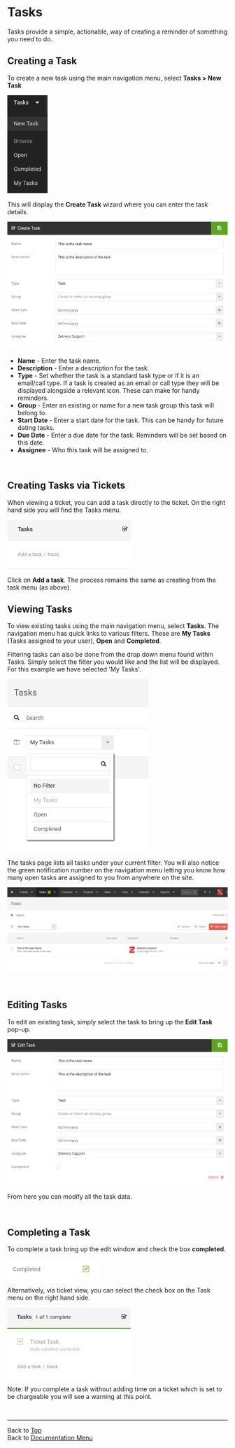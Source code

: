 Tasks
=====

Tasks provide a simple, actionable, way of creating a reminder of something you need to do. 

## Creating a Task

To create a new task using the main navigation menu, select **Tasks > New Task**

![tasks03](/images/tasks/tasks03.png "Task Navigation Menu")

This will display the **Create Task** wizard where you can enter the task details.

![tasks04](/images/tasks/tasks04.png "Create Task Wizard")

* **Name** - Enter the task name.
* **Description** - Enter a description for the task.
* **Type** - Set whether the task is a standard task type or if it is an email/call type. If a task is created as an email or call type they will be displayed alongside a relevant icon. These can make for handy reminders.
* **Group** - Enter an existing or name for a new task group this task will belong to.
* **Start Date** - Enter a start date for the task. This can be handy for future dating tasks.
* **Due Date** - Enter a due date for the task. Reminders will be set based on this date.
* **Assignee** - Who this task will be assigned to.

&nbsp;

## Creating Tasks via Tickets

When viewing a ticket, you can add a task directly to the ticket. On the right hand side you will find the Tasks menu.

![tasks07](/images/tasks/tasks07.png "Task Creation via Ticket")

Click on **Add a task**. The process remains the same as creating from the task menu (as above).

## Viewing Tasks

To view existing tasks using the main navigation menu, select **Tasks**. The navigation menu has quick links to various filters. These are **My Tasks** (Tasks assigned to your user), **Open** and **Completed**.

Filtering tasks can also be done from the drop down menu found within Tasks. Simply select the filter you would like and the list will be displayed. For this example we have selected 'My Tasks'.

![tasks05](/images/tasks/tasks05.png "Task Filtering")

The tasks page lists all tasks under your current filter. You will also notice the green notification number on the navigation menu letting you know how many open tasks are assigned to you from anywhere on the site.

![tasks06](/images/tasks/tasks06.png "Tasks View")


&nbsp;

## Editing Tasks

To edit an existing task, simply select the task to bring up the **Edit Task** pop-up.

![tasks08](/images/tasks/tasks08.png "Edit Task")

From here you can modify all the task data.


&nbsp;

## Completing a Task

To complete a task bring up the edit window and check the box **completed**.

![tasks09](/images/tasks/tasks09.png "Complete a Task")

Alternatively, via ticket view, you can select the check box on the Task menu on the right hand side.

![tasks10](/images/tasks/tasks10.png "Completed task")

Note: If you complete a task without adding time on a ticket which is set to be chargeable you will see a warning at this point.


&nbsp;

-------------------------------------------
Back to [Top](?file=Tasks.md)  
Back to [Documentation Menu](?file=Index.md)


